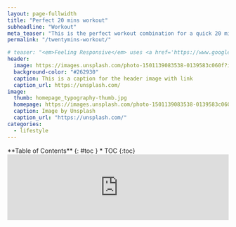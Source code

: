 ```yaml
---
layout: page-fullwidth
title: "Perfect 20 mins workout"
subheadline: "Workout"
meta_teaser: "This is the perfect workout combination for a quick 20 minutes burn, Get's you pumped and ready to conquer your day."
permalink: "/twentymins-workout/"

# teaser: "<em>Feeling Responsive</em> uses <a href='https://www.google.com/fonts/specimen/Volkhov'>Volkhov</a> for headlines, <a href='https://www.google.com/fonts/specimen/Lato'>Lato</a> for everything else and if you are in need to show some code, it will be in <a href='http://www.microsoft.com/typography/fonts/family.aspx?FID=18'>Lucida Console</a> or <a href='http://en.wikipedia.org/wiki/Monaco_(typeface)'>Monaco</a>."
header:
  image: https://images.unsplash.com/photo-1501139083538-0139583c060f?ixlib=rb-4.0.3&ixid=M3wxMjA3fDB8MHxzZWFyY2h8Mnx8dGltZXxlbnwwfHwwfHx8MA%3D%3D&auto=format&fit=crop&w=600&q=60
  background-color: "#262930"
  caption: This is a caption for the header image with link
  caption_url: https://unsplash.com/
image:
  thumb: homepage_typography-thumb.jpg
  homepage: https://images.unsplash.com/photo-1501139083538-0139583c060f?ixlib=rb-4.0.3&ixid=M3wxMjA3fDB8MHxzZWFyY2h8Mnx8dGltZXxlbnwwfHwwfHx8MA%3D%3D&auto=format&fit=crop&w=600&q=60
  caption: Image by Unsplash
  caption_url: "https://unsplash.com/"
categories:
  - lifestyle
---
```


<!--more-->

<div class="row">
<div class="medium-4 medium-push-8 columns" markdown="1">
<div class="panel radius" markdown="1">
**Table of Contents**
{: #toc }
*  TOC
{:toc}
</div>
</div><!-- /.medium-4.columns -->

<div class="medium-8 medium-pull-4 columns" markdown="1">

<iframe width="100%" height="100%" src="https://www.youtube.com/embed/iCQ2gC4DqJw" title="PERFECT 20 MIN FULL BODY WORKOUT FOR BEGINNERS (No Equipment)" frameborder="0" allow="accelerometer; autoplay; clipboard-write; encrypted-media; gyroscope; picture-in-picture; web-share" allowfullscreen></iframe>

</div><!-- /.medium-8.columns -->
</div><!-- /.row -->
